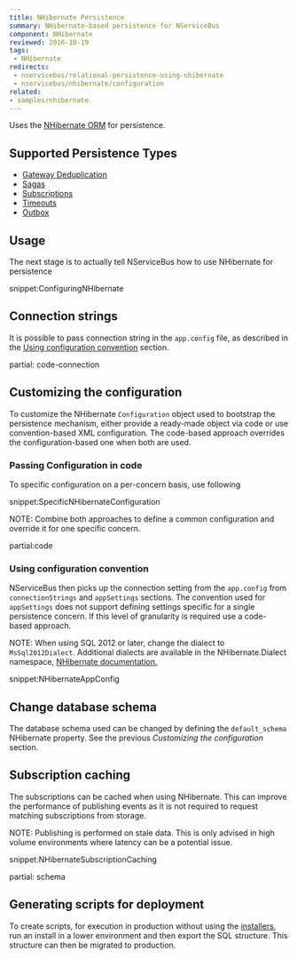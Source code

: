 ```yaml
---
title: NHibernate Persistence
summary: NHibernate-based persistence for NServiceBus
component: NHibernate
reviewed: 2016-10-19
tags:
 - NHibernate
redirects:
 - nservicebus/relational-persistence-using-nhibernate
 - nservicebus/nhibernate/configuration
related:
- samples/nhibernate
---
```


Uses the [NHibernate ORM](http://nhibernate.info/) for persistence.


## Supported Persistence Types

 * [Gateway Deduplication](/nservicebus/gateway/)
 * [Sagas](/nservicebus/sagas/)
 * [Subscriptions](/nservicebus/sagas/)
 * [Timeouts](/nservicebus/sagas/#timeouts)
 * [Outbox](/nservicebus/outbox/)


## Usage

The next stage is to actually tell NServiceBus how to use NHibernate for persistence

snippet:ConfiguringNHibernate


## Connection strings

It is possible to pass connection string in the `app.config` file, as described in the [Using configuration convention](/nservicebus/nhibernate/#customizing-the-configuration-using-configuration-convention) section.


partial: code-connection


## Customizing the configuration

To customize the NHibernate `Configuration` object used to bootstrap the persistence mechanism, either provide a ready-made object via code or use convention-based XML configuration. The code-based approach overrides the configuration-based one when both are used.


### Passing Configuration in code

To specific configuration on a per-concern basis, use following

snippet:SpecificNHibernateConfiguration

NOTE: Combine both approaches to define a common configuration and override it for one specific concern.

partial:code


### Using configuration convention

NServiceBus then picks up the connection setting from the `app.config` from `connectionStrings` and `appSettings` sections. The convention used for `appSettings` does not support defining settings specific for a single persistence concern. If this level of granularity is required use a code-based approach.

NOTE: When using SQL 2012 or later, change the dialect to `MsSql2012Dialect`. Additional dialects are available in the NHibernate.Dialect namespace, [NHibernate documentation.](http://nhibernate.info/doc/)

snippet:NHibernateAppConfig


## Change database schema

The database schema used can be changed by defining the `default_schema` NHibernate property. See the previous *Customizing the configuration* section.


## Subscription caching

The subscriptions can be cached when using NHibernate. This can improve the performance of publishing events as it is not required to request matching subscriptions from storage.

NOTE: Publishing is performed on stale data. This is only advised in high volume environments where latency can be a potential issue.

snippet:NHibernateSubscriptionCaching


partial: schema


## Generating scripts for deployment

To create scripts, for execution in production without using the [installers](/nservicebus/operations/installers.md), run an install in a lower environment and then export the SQL structure. This structure can then be migrated to production.